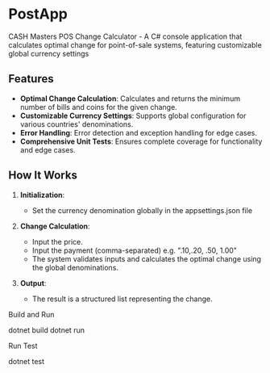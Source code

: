 # PostApp
CASH Masters POS Change Calculator - A  C# console application that calculates optimal change for point-of-sale systems, featuring customizable global currency settings

## Features

- **Optimal Change Calculation**: Calculates and returns the minimum number of bills and coins for the given change.
- **Customizable Currency Settings**: Supports global configuration for various countries' denominations.
- **Error Handling**: Error detection and exception handling for edge cases.
- **Comprehensive Unit Tests**: Ensures complete coverage for functionality and edge cases.

## How It Works

1. **Initialization**:
   - Set the currency denomination globally in the appsettings.json file

2. **Change Calculation**:
   - Input the price.
   - Input the payment (comma-separated) e.g. ".10,.20, .50, 1.00"
   - The system validates inputs and calculates the optimal change using the global denominations.

3. **Output**:
   - The result is a structured list representing the change.


Build and Run

dotnet build
dotnet run

Run Test

dotnet test


